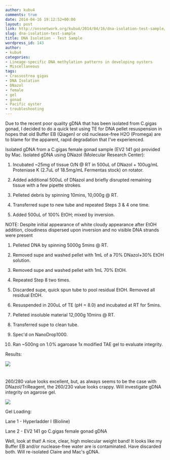 ```yaml
---
author: kubu4
comments: true
date: 2014-04-16 19:12:52+00:00
layout: post
link: http://onsnetwork.org/kubu4/2014/04/16/dna-isolation-test-sample/
slug: dna-isolation-test-sample
title: DNA Isolation - Test Sample
wordpress_id: 143
author:
- kubu4
categories:
- Lineage-specific DNA methylation patterns in developing oysters
- Miscellaneous
tags:
- Crassostrea gigas
- DNA Isolation
- DNazol
- female
- gel
- gonad
- Pacific oyster
- troubleshooting
---
```


Due to the recent poor quality gDNA that has been isolated from C.gigas gonad, I decided to do a quick test using TE for DNA pellet resuspension in hopes that old Buffer EB (Qiagen) or old nuclease-free H2O (Promega) are to blame for the apparent, rapid degradation that I've experienced.

Isolated gDNA from a C.gigas female gonad sample (EV2 141 go) provided by Mac. Isolated gDNA using DNazol (Molecular Research Center):





  1. Incubated ~25mg of tissue O/N @ RT in 500uL of DNazol + 100ug/mL Proteniase K (2.7uL of 18.5mg/mL Fermentas stock) on rotator.



  2. Added additional 500uL of DNazol and briefly disrupted remaining tissue with a few pipette strokes.



  3. Pelleted debris by spinning 10mins, 10,000g @ RT.



  4. Transferred supe to new tube and repeated Steps 3 & 4 one time.



  5. Added 500uL of 100% EtOH; mixed by inversion.






NOTE: Despite initial appearance of white cloudy appearance after EtOH addition, cloudiness dispersed upon inversion and no visible DNA strands were present





  1. Pelleted DNA by spinning 5000g 5mins @ RT.



  2. Removed supe and washed pellet with 1mL of a 70% DNazol+30% EtOH solution.



  3. Removed supe and washed pellet with 1mL 70% EtOH.



  4. Repeated Step 8 two times.



  5. Discarded supe, quick spun tube to pool residual EtOH. Removed all residual EtOH.



  6. Resuspended in 200uL of TE (pH = 8.0) and incubated at RT for 5mins.



  7. Pelleted insoluble material 12,000g 10mins @ RT.



  8. Transferred supe to clean tube.



  9. Spec'd on NanoDrop1000.



  10. Ran ~500ng on 1.0% agaroase 1x modified TAE gel to evaluate integrity.






Results:

![](http://eagle.fish.washington.edu/Arabidopsis/20140416%20-%20EV2_141_go_ODs.JPG)



# 



260/280 value looks excellent, but, as always seems to be the case with DNazol/TriReagent, the 260/230 value looks crappy. Will investigate gDNA integrity on agarose gel.

![](http://eagle.fish.washington.edu/Arabidopsis/20140416%20-%20Gel%20EV2%20141%20go%20gDNA.jpg)

Gel Loading:

Lane 1 - Hyperladder I (Bioline)

Lane 2 - EV2 141 go C.gigas female gonad gDNA

Well, look at that! A nice, clear, high molecular weight band! It looks like my Buffer EB and/or nuclease-free water are is contaminated. Have discarded both. Will re-isolated Claire and Mac's gDNA.
